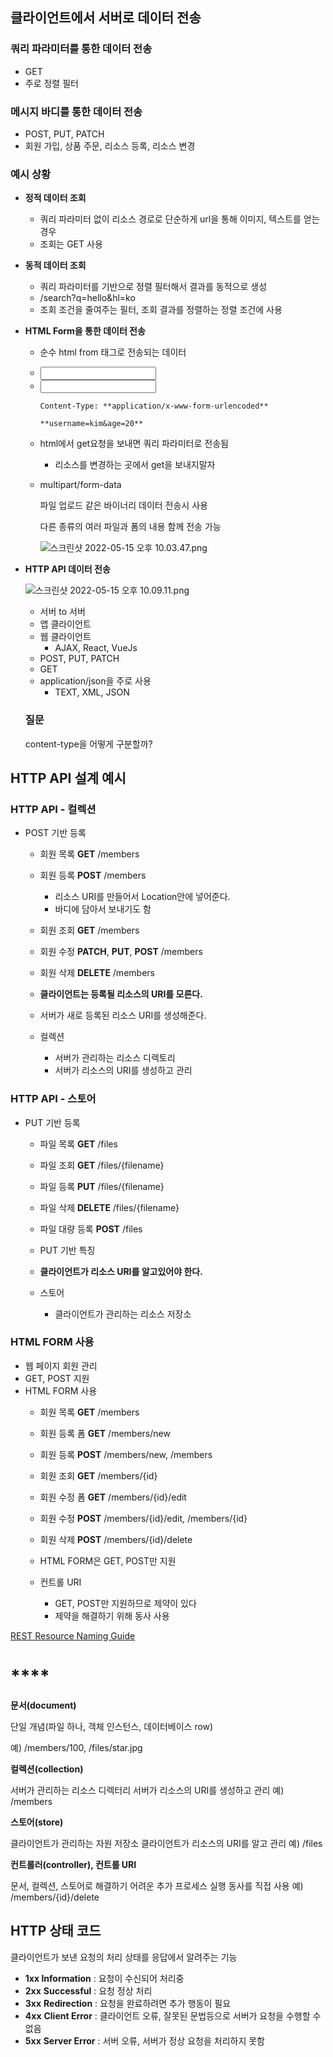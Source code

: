 ## 클라이언트에서 서버로 데이터 전송

### 쿼리 파라미터를 통한 데이터 전송

- GET
- 주로 정렬 필터

### 메시지 바디를 통한 데이터 전송

- POST, PUT, PATCH
- 회원 가입, 상품 주문, 리소스 등록, 리소스 변경

### 예시 상황

- **정적 데이터 조회**
    - 쿼리 파라미터 없이 리소스 경로로 단순하게 url을 통해 이미지, 텍스트를 얻는 경우
    - 조회는 GET 사용
- **동적 데이터 조회**
    - 쿼리 파라미터를 기반으로 정렬 필터해서 결과를 동적으로 생성
    - /search?q=hello&hl=ko
    - 조회 조건을 줄여주는 필터, 조회 결과를 정렬하는 정렬 조건에 사용
- **HTML Form을 통한 데이터 전송**
    - 순수 html from 태그로 전송되는 데이터
    - <input type=”text” name=”**username**” />
    - <input type=”text” name=”**age**” />
        
        ```
        Content-Type: **application/x-www-form-urlencoded**
        
        **username=kim&age=20**
        ```
        
    - html에서 get요청을 보내면 쿼리 파라미터로 전송됨
        - 리소스를 변경하는 곳에서 get을 보내지말자
    - multipart/form-data
        
        파일 업로드 같은 바이너리 데이터 전송시 사용
        
        다른 종류의 여러 파일과 폼의 내용 함께 전송 가능
        
        ![스크린샷 2022-05-15 오후 10.03.47.png](https://s3-us-west-2.amazonaws.com/secure.notion-static.com/04051537-b484-428b-9d5b-4a9afde1f2ed/스크린샷_2022-05-15_오후_10.03.47.png)
        
- **HTTP API 데이터 전송**
    
    ![스크린샷 2022-05-15 오후 10.09.11.png](https://s3-us-west-2.amazonaws.com/secure.notion-static.com/4cb25122-416a-456d-9316-61f9083b3cc8/스크린샷_2022-05-15_오후_10.09.11.png)
    
    - 서버 to 서버
    - 앱 클라이언트
    - 웹 클라이언트
        - AJAX, React, VueJs
    - POST, PUT, PATCH
    - GET
    - application/json을 주로 사용
        - TEXT, XML, JSON
    
    ### 질문
    
    content-type을 어떻게 구분할까?
    

## HTTP API 설계 예시

### HTTP API - 컬렉션

- POST 기반 등록
    - 회원 목록 **GET** /members
    - 회원 등록 **POST** /members
        - 리소스 URI를 만들어서 Location안에 넣어준다.
        - 바디에 담아서 보내기도 함
    - 회원 조회 **GET** /members
    - 회원 수정 **PATCH**, **PUT**, **POST** /members
    - 회원 삭제 **DELETE** /members
    
    - **클라이언트는 등록될 리소스의 URI를 모른다.**
    - 서버가 새로 등록된 리소스 URI를 생성해준다.
    - 컬렉션
        - 서버가 관리하는 리소스 디렉토리
        - 서버가 리소스의 URI를 생성하고 관리

### HTTP API - 스토어

- PUT 기반 등록
    - 파일 목록 **GET** /files
    - 파일 조회 **GET** /files/{filename}
    - 파일 등록 **PUT** /files/{filename}
    - 파일 삭제 **DELETE** /files/{filename}
    - 파일 대량 등록 **POST** /files
    
    - PUT 기반 특징
    - **클라이언트가 리소스 URI를 알고있어야 한다.**
    - 스토어
        - 클라이언트가 관리하는 리소스 저장소
    

### HTML FORM 사용

- 웹 페이지 회원 관리
- GET, POST 지원
- HTML FORM 사용
    - 회원 목록 **GET** /members
    - 회원 등록 폼 **GET** /members/new
    - 회원 등록 **POST** /members/new, /members
    - 회원 조회 **GET** /members/{id}
    - 회원 수정 폼 **GET** /members/{id}/edit
    - 회원 수정 **POST** /members/{id}/edit, /members/{id}
    - 회원 삭제 **POST** /members/{id}/delete
    
    - HTML FORM은 GET, POST만 지원
    - 컨트롤 URI
        - GET, POST만 지원하므로 제약이 있다
        - 제약을 해결하기 위해 동사 사용

[REST Resource Naming Guide](https://restfulapi.net/resource-naming/)

# ****

**문서(document)**

단일 개념(파일 하나, 객체 인스턴스, 데이터베이스 row)

예) /members/100, /files/star.jpg

**컬렉션(collection)**

서버가 관리하는 리소스 디렉터리
서버가 리소스의 URI를 생성하고 관리
예) /members

**스토어(store)**

클라이언트가 관리하는 자원 저장소
클라이언트가 리소스의 URI를 알고 관리
예) /files

**컨트롤러(controller), 컨트롤 URI**

문서, 컬렉션, 스토어로 해결하기 어려운 추가 프로세스 실행
동사를 직접 사용
예) /members/{id}/delete

## HTTP 상태 코드

클라이언트가 보낸 요청의 처리 상태를 응답에서 알려주는 기능

- **1xx Information** : 요청이 수신되어 처리중
- **2xx** **Successful** : 요청 정상 처리
- **3xx** **Redirection** : 요청을 완료하려면 추가 행동이 필요
- **4xx**  **Client Error** : 클라이언트 오류, 잘못된 문법등으로 서버가 요청을 수행할 수 없음
- **5xx** **Server Error** : 서버 오류, 서버가 정상 요청을 처리하지 못함
